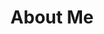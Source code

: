 ---
layout: default
img: codescreen.png
category: Services
title: About Me <br> 
description: |
  <p class="lead">
  I'm a web developer always on the look out for new challenges. 
  <p class="lead">My passion is to bring ideas to life that help make the world a better place through technology.
  </p>
  <p class="lead">Languages<br>
  Ruby | Javascript | HTML5 | CSS3 
  <p>
  <p class="lead">Frameworks 
  <br>
  Rails | Sinatra | jQuery | AngularJS
  <p class="lead">
  Other Skills & Tools 
  <br>
  Git | Trello | Balsamiq | Sublime | Ajax | APIs
  </p>
  <p class="lead">Please do take a look at my projects below</p>
  
  

---